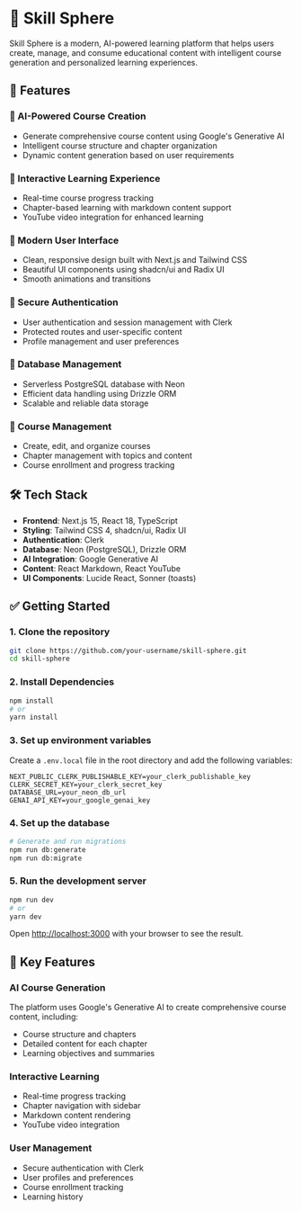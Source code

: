 # 🎯 Skill Sphere

Skill Sphere is a modern, AI-powered learning platform that helps users create, manage, and consume educational content with intelligent course generation and personalized learning experiences.

## 🚀 Features

### 🔹 AI-Powered Course Creation
- Generate comprehensive course content using Google's Generative AI
- Intelligent course structure and chapter organization
- Dynamic content generation based on user requirements

### 🔹 Interactive Learning Experience
- Real-time course progress tracking
- Chapter-based learning with markdown content support
- YouTube video integration for enhanced learning

### 🔹 Modern User Interface
- Clean, responsive design built with Next.js and Tailwind CSS
- Beautiful UI components using shadcn/ui and Radix UI
- Smooth animations and transitions

### 🔹 Secure Authentication
- User authentication and session management with Clerk
- Protected routes and user-specific content
- Profile management and user preferences

### 🔹 Database Management
- Serverless PostgreSQL database with Neon
- Efficient data handling using Drizzle ORM
- Scalable and reliable data storage

### 🔹 Course Management
- Create, edit, and organize courses
- Chapter management with topics and content
- Course enrollment and progress tracking

## 🛠️ Tech Stack

- **Frontend**: Next.js 15, React 18, TypeScript
- **Styling**: Tailwind CSS 4, shadcn/ui, Radix UI
- **Authentication**: Clerk
- **Database**: Neon (PostgreSQL), Drizzle ORM
- **AI Integration**: Google Generative AI
- **Content**: React Markdown, React YouTube
- **UI Components**: Lucide React, Sonner (toasts)

## ✅ Getting Started

### 1. Clone the repository
```bash
git clone https://github.com/your-username/skill-sphere.git
cd skill-sphere
```

### 2. Install Dependencies
```bash
npm install
# or
yarn install
```

### 3. Set up environment variables
Create a `.env.local` file in the root directory and add the following variables:

```env
NEXT_PUBLIC_CLERK_PUBLISHABLE_KEY=your_clerk_publishable_key
CLERK_SECRET_KEY=your_clerk_secret_key
DATABASE_URL=your_neon_db_url
GENAI_API_KEY=your_google_genai_key
```

### 4. Set up the database
```bash
# Generate and run migrations
npm run db:generate
npm run db:migrate
```

### 5. Run the development server
```bash
npm run dev
# or
yarn dev
```

Open [http://localhost:3000](http://localhost:3000) with your browser to see the result.

## 🚀 Key Features 

### AI Course Generation
The platform uses Google's Generative AI to create comprehensive course content, including:
- Course structure and chapters
- Detailed content for each chapter
- Learning objectives and summaries

### Interactive Learning
- Real-time progress tracking
- Chapter navigation with sidebar
- Markdown content rendering
- YouTube video integration

### User Management
- Secure authentication with Clerk
- User profiles and preferences
- Course enrollment tracking
- Learning history

